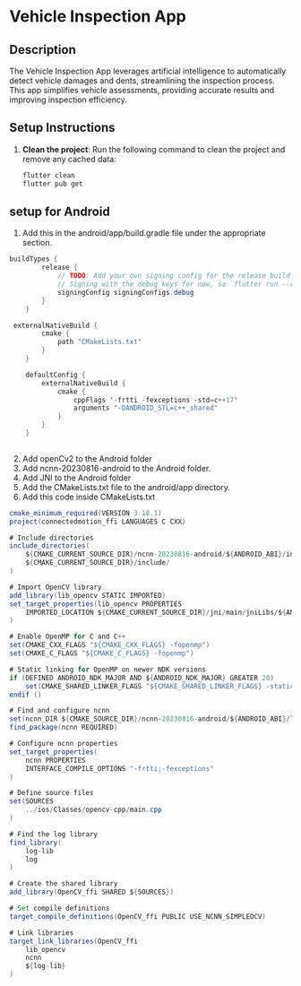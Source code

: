# Vehicle Inspection App

## Description
The Vehicle Inspection App leverages artificial intelligence to automatically detect vehicle damages and dents, streamlining the inspection process. This app simplifies vehicle assessments, providing accurate results and improving inspection efficiency.

## Setup Instructions
1. **Clean the project**: Run the following command to clean the project and remove any cached data:
   ```bash
   flutter clean
   flutter pub get


## setup for Android
1. Add this in the android/app/build.gradle file under the appropriate section.

```java
buildTypes {
        release {
            // TODO: Add your own signing config for the release build.
            // Signing with the debug keys for now, so `flutter run --release` works.
            signingConfig signingConfigs.debug
        }
    }
```

```java
 externalNativeBuild {
        cmake {
            path "CMakeLists.txt"
        }
    }

    defaultConfig {
        externalNativeBuild {
            cmake {
                cppFlags '-frtti -fexceptions -std=c++17'
                arguments "-DANDROID_STL=c++_shared"
            }
        }
    }
    
```
2. Add openCv2 to the Android folder
3. Add ncnn-20230816-android to the  Android folder.
4. Add JNI to the Android folder
5. Add the CMakeLists.txt file to the android/app directory.
6. Add this code inside CMakeLists.txt


```java
cmake_minimum_required(VERSION 3.18.1)
project(connectedmotion_ffi LANGUAGES C CXX)

# Include directories
include_directories(
    ${CMAKE_CURRENT_SOURCE_DIR}/ncnn-20230816-android/${ANDROID_ABI}/include/ncnn
    ${CMAKE_CURRENT_SOURCE_DIR}/include/
)

# Import OpenCV library
add_library(lib_opencv STATIC IMPORTED)
set_target_properties(lib_opencv PROPERTIES
    IMPORTED_LOCATION ${CMAKE_CURRENT_SOURCE_DIR}/jni/main/jniLibs/${ANDROID_ABI}/libopencv_java4.so
)

# Enable OpenMP for C and C++
set(CMAKE_CXX_FLAGS "${CMAKE_CXX_FLAGS} -fopenmp")
set(CMAKE_C_FLAGS "${CMAKE_C_FLAGS} -fopenmp")

# Static linking for OpenMP on newer NDK versions
if (DEFINED ANDROID_NDK_MAJOR AND ${ANDROID_NDK_MAJOR} GREATER 20)
    set(CMAKE_SHARED_LINKER_FLAGS "${CMAKE_SHARED_LINKER_FLAGS} -static-openmp")
endif ()

# Find and configure ncnn
set(ncnn_DIR ${CMAKE_SOURCE_DIR}/ncnn-20230816-android/${ANDROID_ABI}/lib/cmake/ncnn)
find_package(ncnn REQUIRED)

# Configure ncnn properties
set_target_properties(
    ncnn PROPERTIES
    INTERFACE_COMPILE_OPTIONS "-frtti;-fexceptions"
)

# Define source files
set(SOURCES
    ../ios/Classes/opencv-cpp/main.cpp
)

# Find the log library
find_library(
    log-lib
    log
)

# Create the shared library
add_library(OpenCV_ffi SHARED ${SOURCES})

# Set compile definitions
target_compile_definitions(OpenCV_ffi PUBLIC USE_NCNN_SIMPLEOCV)

# Link libraries
target_link_libraries(OpenCV_ffi
    lib_opencv
    ncnn
    ${log-lib}
)
```